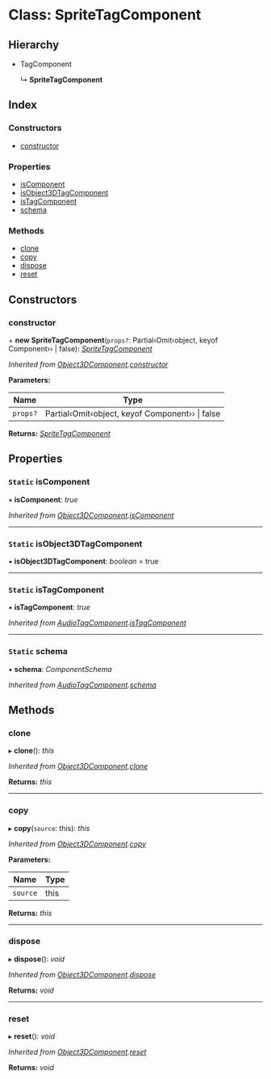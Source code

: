 
# Class: SpriteTagComponent

## Hierarchy

* TagComponent

  ↳ **SpriteTagComponent**

## Index

### Constructors

* [constructor](spritetagcomponent.md#constructor)

### Properties

* [isComponent](spritetagcomponent.md#static-iscomponent)
* [isObject3DTagComponent](spritetagcomponent.md#static-isobject3dtagcomponent)
* [isTagComponent](spritetagcomponent.md#static-istagcomponent)
* [schema](spritetagcomponent.md#static-schema)

### Methods

* [clone](spritetagcomponent.md#clone)
* [copy](spritetagcomponent.md#copy)
* [dispose](spritetagcomponent.md#dispose)
* [reset](spritetagcomponent.md#reset)

## Constructors

###  constructor

\+ **new SpriteTagComponent**(`props?`: Partial‹Omit‹object, keyof Component<any>›› | false): *[SpriteTagComponent](spritetagcomponent.md)*

*Inherited from [Object3DComponent](object3dcomponent.md).[constructor](object3dcomponent.md#constructor)*

**Parameters:**

Name | Type |
------ | ------ |
`props?` | Partial‹Omit‹object, keyof Component<any>›› &#124; false |

**Returns:** *[SpriteTagComponent](spritetagcomponent.md)*

## Properties

### `Static` isComponent

▪ **isComponent**: *true*

*Inherited from [Object3DComponent](object3dcomponent.md).[isComponent](object3dcomponent.md#static-iscomponent)*

___

### `Static` isObject3DTagComponent

▪ **isObject3DTagComponent**: *boolean* = true

___

### `Static` isTagComponent

▪ **isTagComponent**: *true*

*Inherited from [AudioTagComponent](audiotagcomponent.md).[isTagComponent](audiotagcomponent.md#static-istagcomponent)*

___

### `Static` schema

▪ **schema**: *ComponentSchema*

*Inherited from [AudioTagComponent](audiotagcomponent.md).[schema](audiotagcomponent.md#static-schema)*

## Methods

###  clone

▸ **clone**(): *this*

*Inherited from [Object3DComponent](object3dcomponent.md).[clone](object3dcomponent.md#clone)*

**Returns:** *this*

___

###  copy

▸ **copy**(`source`: this): *this*

*Inherited from [Object3DComponent](object3dcomponent.md).[copy](object3dcomponent.md#copy)*

**Parameters:**

Name | Type |
------ | ------ |
`source` | this |

**Returns:** *this*

___

###  dispose

▸ **dispose**(): *void*

*Inherited from [Object3DComponent](object3dcomponent.md).[dispose](object3dcomponent.md#dispose)*

**Returns:** *void*

___

###  reset

▸ **reset**(): *void*

*Inherited from [Object3DComponent](object3dcomponent.md).[reset](object3dcomponent.md#reset)*

**Returns:** *void*
